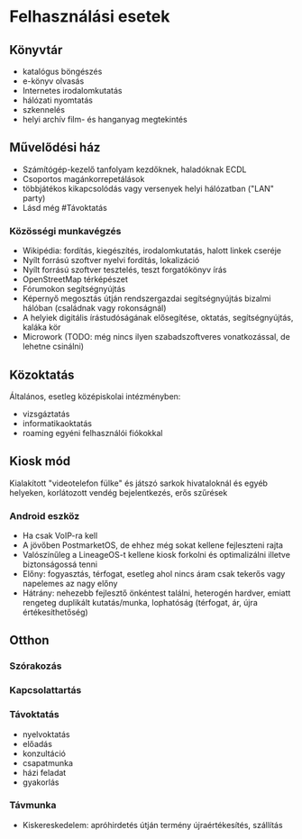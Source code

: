 # Felhasználási esetek

## Könyvtár

* katalógus böngészés
* e-könyv olvasás
* Internetes irodalomkutatás
* hálózati nyomtatás
* szkennelés
* helyi archív film- és hanganyag megtekintés

## Művelődési ház

* Számítógép-kezelő tanfolyam kezdőknek, haladóknak ECDL
* Csoportos magánkorrepetálások
* többjátékos kikapcsolódás vagy versenyek helyi hálózatban ("LAN" party)
* Lásd még #Távoktatás

### Közösségi munkavégzés

* Wikipédia: fordítás, kiegészítés, irodalomkutatás, halott linkek cseréje
* Nyílt forrású szoftver nyelvi fordítás, lokalizáció
* Nyílt forrású szoftver tesztelés, teszt forgatókönyv írás
* OpenStreetMap térképészet
* Fórumokon segítségnyújtás
* Képernyő megosztás útján rendszergazdai segítségnyújtás bizalmi hálóban (családnak vagy rokonságnál)
* A helyiek digitális írástudóságának elősegítése, oktatás, segítségnyújtás, kaláka kör
* Microwork (TODO: még nincs ilyen szabadszoftveres vonatkozással, de lehetne csinálni)

## Közoktatás

Általános, esetleg középiskolai intézményben:

* vizsgáztatás
* informatikaoktatás
* roaming egyéni felhasználói fiókokkal

## Kiosk mód

Kialakított "videotelefon fülke" és játszó sarkok hivataloknál és egyéb helyeken, korlátozott vendég bejelentkezés, erős szűrések

### Android eszköz

* Ha csak VoIP-ra kell
* A jövőben PostmarketOS, de ehhez még sokat kellene fejleszteni rajta
* Valószínűleg a LineageOS-t kellene kiosk forkolni és optimalizálni illetve biztonságossá tenni
* Előny: fogyasztás, térfogat, esetleg ahol nincs áram csak tekerős vagy napelemes az nagy előny
* Hátrány: nehezebb fejlesztő önkéntest találni, heterogén hardver, emiatt rengeteg duplikált kutatás/munka, lophatóság (térfogat, ár, újra értékesíthetőség)

## Otthon

### Szórakozás

### Kapcsolattartás

### Távoktatás

* nyelvoktatás
* előadás
* konzultáció
* csapatmunka
* házi feladat
* gyakorlás

### Távmunka

* Kiskereskedelem: apróhirdetés útján termény újraértékesítés, szállítás
